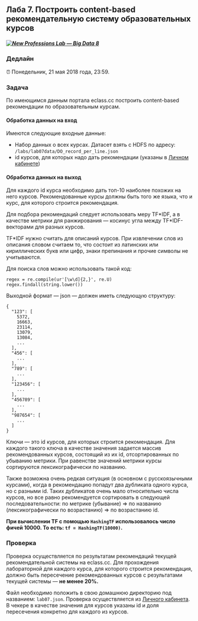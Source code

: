 ## Лаба 7. Построить content-based рекомендательную систему образовательных курсов

##### [![New Professions Lab — Big Data 8](http://data.newprolab.com/public-newprolab-com/npl7.svg)](https://github.com/newprolab/content_bigdata8)

### Дедлайн

⏰ Понедельник, 21 мая 2018 года, 23:59.

### Задача

По имеющимся данным портала eclass.cc построить content-based рекомендации по образовательным курсам.

#### Обработка данных на вход

Имеются следующие входные данные:
* Набор данных о всех курсах. Датасет взять с HDFS по адресу: `/labs/lab07data/DO_record_per_line.json`
* id курсов, для которых надо дать рекомендации (указаны в [Личном кабинете](http://lk.newprolab.com/lab/laba07)) 

#### Обработка данных на выход

Для каждого id курса необходимо дать топ-10 наиболее похожих на него курсов. Рекомендованные курсы должны быть того же языка, что и курс, для которого строится рекомендация.

Для подбора рекомендаций следует использовать меру TF\*IDF, а в качестве метрики для ранжирования — косинус угла между TF\*IDF-векторами для разных курсов.

TF\*IDF нужно считать для описаний курсов. При извлечении слов из описания словом считаем то, что состоит из латинских или кириллических букв или цифр, знаки препинания и прочие символы не учитываются.

Для поиска слов можно использовать такой код:
```
regex = re.compile(ur'[\w\d]{2,}', re.U)
regex.findall(string.lower())
```

Выходной формат — json — должен иметь следующую структуру:

```
{
  "123": [
    5372,
    16663,
    23114,
    13079,
    13084,
    ...
  ],
  "456": [
    ...
  ],
  "789": [
    ...
  ],
  "123456": [
    ...
  ],
  "456789": [
    ...
  ],
  "987654": [
    ...
  ]
}
```

Ключи — это id курсов, для которых строится рекомендация. Для каждого такого ключа в качестве значения задается массив рекомендованных курсов, состоящий из их id, отсортированных по убыванию метрики. При равенстве значений метрики курсы сортируются лексикографически по названию. 

Также возможна очень редкая ситуация (в основном с русскоязычными курсами), когда в рекомендацию попадут два дубликата одного курса, но с разными id. Таких дубликатов очень мало относительно числа курсов, но все равно рекомендуется сортировать в следующей последовательности: по метрике (убывание) => по названию (лексикографически по возрастанию) => по возрастанию id.

**При вычислении TF с помощью `HashingTF` использовалось число фичей 10000. То есть: `tf = HashingTF(10000)`.**

### Проверка

Проверка осуществляется по результатам рекомендаций текущей рекомендательной системы на eclass.cc. Для прохождения лабораторной для каждого курса, для которого строится рекомендация, должно быть пересечение рекомендованных курсов с результатами текущей системы — **не менее 20%.**

Файл необходимо положить в свою домашнюю директорию под названием: `lab07.json`. Проверка осуществляется из [Личного кабинета](http://lk.newprolab.com/lab/laba07). В чекере в качестве значения для курсов указаны id и доля пересечения конкретно для каждого из курсов.
